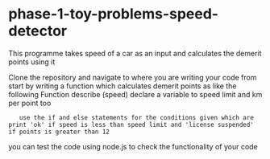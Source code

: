 # phase-1-toy-problems-speed-detector
This programme takes speed of a car as an input and calculates the demerit points using it

Clone the repository and navigate to where you are writing your code from
start by writing a function which calculates demerit points as like the following 
Function describe (speed)
       declare a variable to speed limit and km per point too

       use the if and else statements for the conditions given which are print 'ok' if speed is less than speed limit and 'license suspended' if points is greater than 12



you can test the code using node.js to check the functionality of your code 
